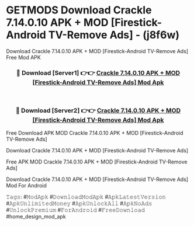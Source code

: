 # GETMODS Download Crackle 7.14.0.10 APK + MOD [Firestick-Android TV-Remove Ads] - (j8f6w)
Download Crackle 7.14.0.10 APK + MOD [Firestick-Android TV-Remove Ads] Free Mod APK

<div align="center">
<h3>🔴 Download [Server1] 👉👉 <a href="https://apk-comot.site?title=Crackle_7.14.0.10_APK_+_MOD_[Firestick-Android_TV-Remove_Ads]">Crackle 7.14.0.10 APK + MOD [Firestick-Android TV-Remove Ads] Mod Apk</a></h3><br>

<h3>🔴 Download [Server2] 👉👉 <a href="https://apk-comot.site?title=Crackle_7.14.0.10_APK_+_MOD_[Firestick-Android_TV-Remove_Ads]">Crackle 7.14.0.10 APK + MOD [Firestick-Android TV-Remove Ads] Mod Apk</a></h3>
</div>


Free Download APK MOD Crackle 7.14.0.10 APK + MOD [Firestick-Android TV-Remove Ads]

Download Crackle 7.14.0.10 APK + MOD [Firestick-Android TV-Remove Ads] 

Free APK MOD Crackle 7.14.0.10 APK + MOD [Firestick-Android TV-Remove Ads] 

Download Crackle 7.14.0.10 APK + MOD [Firestick-Android TV-Remove Ads] Mod For Android

𝚃𝚊𝚐𝚜: #𝙼𝚘𝚍𝙰𝚙𝚔 #𝙳𝚘𝚠𝚗𝚕𝚘𝚊𝚍𝙼𝚘𝚍𝙰𝚙𝚔 #𝙰𝚙𝚔𝙻𝚊𝚝𝚎𝚜𝚝𝚅𝚎𝚛𝚜𝚒𝚘𝚗 #𝙰𝚙𝚔𝚄𝚗𝚕𝚒𝚖𝚒𝚝𝚎𝚍𝙼𝚘𝚗𝚎𝚢 #𝙰𝚙𝚔𝚄𝚗𝚕𝚘𝚌𝚔𝙰𝚕𝚕 #𝙰𝚙𝚔𝙽𝚘𝙰𝚍𝚜 #𝚄𝚗𝚕𝚘𝚌𝚔𝙿𝚛𝚎𝚖𝚒𝚞𝚖 #𝙵𝚘𝚛𝙰𝚗𝚍𝚛𝚘𝚒𝚍 #𝙵𝚛𝚎𝚎𝙳𝚘𝚠𝚗𝚕𝚘𝚊𝚍 #home_design_mod_apk